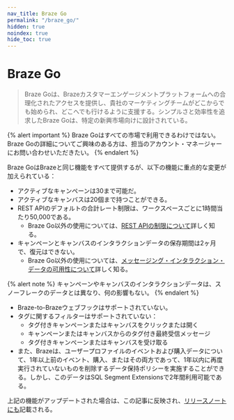```yaml
---
nav_title: Braze Go
permalink: "/braze_go/"
hidden: true
noindex: true
hide_toc: true
---
```


# Braze Go

> Braze Goは、Brazeカスタマーエンゲージメントプラットフォームへの合理化されたアクセスを提供し、貴社のマーケティングチームがどこからでも始められ、どこへでも行けるように支援する。シンプルさと効率性を追求したBraze Goは、特定の新興市場向けに設計されている。

{% alert important %}
Braze Goはすべての市場で利用できるわけではない。Braze Goの詳細についてご興味のある方は、担当のアカウント・マネージャーにお問い合わせいただきたい。
{% endalert %}

Braze GoはBrazeと同じ機能をすべて提供するが、以下の機能に重点的な変更が加えられている： 

- アクティブなキャンペーンは30まで可能だ。
- アクティブなキャンバスは20個まで持つことができる。
- REST APIのデフォルトの合計レート制限は、ワークスペースごとに1時間当たり50,000である。
    - Braze Go以外の使用については、[REST APIの制限について]({{site.baseurl}}/api/api_limits/#rate-limits-by-request-type)詳しく知る。
- キャンペーンとキャンバスのインタラクションデータの保存期間は2ヶ月で、復元はできない。
    - Braze Go以外の使用については、[メッセージング・インタラクション・データの可用性について]({{site.baseurl}}/messaging_interaction_data/)詳しく知る。

{% alert note %}
キャンペーンやキャンバスのインタラクションデータは、スノーフレークのデータとは異なり、何の影響もない。
{% endalert %}

- Braze-to-Brazeウェブフックはサポートされていない。
- タグに関するフィルターはサポートされていない：
    - タグ付きキャンペーンまたはキャンバスをクリックまたは開く
    - キャンペーンまたはキャンバスからのタグ付き最終受信メッセージ
    - タグ付きキャンペーンまたはキャンバスを受け取る
- また、Brazeは、ユーザープロファイルのイベントおよび購入データについて、1年以上前のイベント、購入、またはその両方であって、1年以内に再度実行されていないものを削除するデータ保持ポリシーを実施することができる。しかし、このデータはSQL Segment Extensionsで2年間利用可能である。

上記の機能がアップデートされた場合は、この記事に反映され、[リリースノートにも]({{site.baseurl}}/help/release_notes/#most-recent-braze-release-notes)記載される。